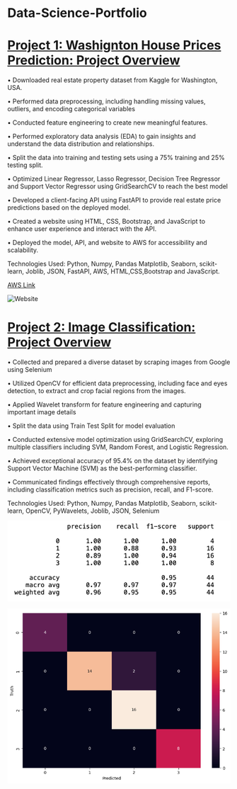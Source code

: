 # Data-Science-Portfolio

# [Project 1: Washignton House Prices Prediction: Project Overview](https://github.com/kamlishgoswami/Washington-House-Prices-Prediction/tree/main)

•	Downloaded real estate property dataset from Kaggle for Washington, USA.

•	Performed data preprocessing, including handling missing values, outliers, and encoding categorical variables 

•	Conducted feature engineering to create new meaningful features.

•	Performed exploratory data analysis (EDA) to gain insights and understand the data distribution and relationships.

•	Split the data into training and testing sets using a 75% training and 25% testing split.

•	Optimized Linear Regressor, Lasso Regressor, Decision Tree Regressor and Support Vector Regressor using GridSearchCV to reach the best model

•	Developed a client-facing API using FastAPI to provide real estate price predictions based on the deployed model.

•	Created a website using HTML, CSS, Bootstrap, and JavaScript to enhance user experience and interact with the API.

•	Deployed the model, API, and website to AWS for accessibility and scalability.

Technologies Used: Python, Numpy, Pandas Matplotlib, Seaborn, scikit-learn, Joblib, JSON, FastAPI, AWS, HTML,CSS,Bootstrap and JavaScript. 

[AWS Link](http://ec2-54-242-12-7.compute-1.amazonaws.com/)

![Website](Washigton%20House%20Prices%20Prediction.png)




# [Project 2: Image Classification: Project Overview](https://github.com/kamlishgoswami/Image-Classification-)

• Collected and prepared a diverse dataset by scraping images from Google using Selenium

• Utilized OpenCV for efficient data preprocessing, including face and eyes detection, to extract and crop facial regions from the images.

• Applied Wavelet transform for feature engineering and capturing important image details

• Split the data using Train Test Split for model evaluation

• Conducted extensive model optimization using GridSearchCV, exploring multiple classifiers including SVM, Random Forest, and Logistic Regression.

• Achieved exceptional accuracy of 95.4% on the dataset by identifying Support Vector Machine (SVM) as the best-performing classifier.

• Communicated findings effectively through comprehensive reports, including classification metrics such as precision, recall, and F1-score.

Technologies Used: Python, Numpy, Pandas Matplotlib, Seaborn, scikit-learn, OpenCV, PyWavelets, Joblib, JSON, Selenium

![Classification Report](Screenshot%202023-05-22%20at%207.38.35%20PM.png) 

![Confusion Matrix](download.png) 
